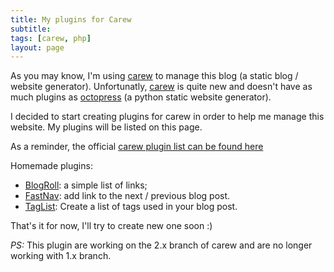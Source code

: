 ```yaml
---
title: My plugins for Carew
subtitle:
tags: [carew, php]
layout: page
---
```


As you may know, I'm using [carew]("http://carew.github.io") to manage this blog (a static blog / website generator). Unfortunatly, [carew]("http://carew.github.io/") is quite new and doesn't have as much plugins as [octopress](http://octopress.org) (a python static website generator).

I decided to start creating plugins for carew in order to help me manage this website. My plugins will be listed on this page.

As a reminder, the official [carew plugin list can be found here](http://carew.github.io/plugins.html)

Homemade plugins:

- [BlogRoll](/plugins-carew-blogroll.html): a simple list of links;
- [FastNav](/plugins-carew-fastnav.html): add link to the next / previous blog post.
- [TagList](/plugins-carew-taglist.html): Create a list of tags used in your blog post.

That's it for now, I'll try to create new one soon :)

*PS:* This plugin are working on the 2.x branch of carew and are no longer working with 1.x branch.

